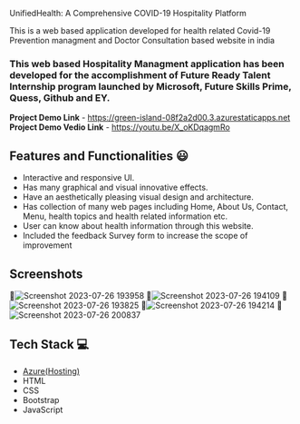 UnifiedHealth: A Comprehensive COVID-19 Hospitality Platform

This is a web based application developed for health related Covid-19 Prevention managment and Doctor Consultation based website in india

### This web based Hospitality Managment application has been developed for the accomplishment of Future Ready Talent Internship program launched by Microsoft, Future Skills Prime, Quess, Github and EY.


**Project Demo Link** - https://green-island-08f2a2d00.3.azurestaticapps.net
**Project Demo Vedio Link** - https://youtu.be/X_oKDqagmRo


## Features and Functionalities 😃

- Interactive and responsive UI.
- Has many graphical and visual innovative effects.
- Have an aesthetically pleasing visual design and architecture.
- Has collection of many web pages including Home, About Us, Contact, Menu, health topics and health related information etc.
- User can know about health information through this website.
- Included the feedback Survey form to increase the scope of improvement 

## Screenshots

 📸![Screenshot 2023-07-26 193958](https://github.com/GuthulaMAheshSaiNadh/Future_Ready_Talent_project/assets/132194033/62b4365a-79b6-4723-b0b4-8d00115ec5d4)
 📸![Screenshot 2023-07-26 194109](https://github.com/GuthulaMAheshSaiNadh/Future_Ready_Talent_project/assets/132194033/46dafb5c-b28f-4903-9d38-12bc907734de)
 📸![Screenshot 2023-07-26 193825](https://github.com/GuthulaMAheshSaiNadh/Future_Ready_Talent_project/assets/132194033/5fef4e99-ace3-4892-8650-b12a6bcd9884)
 📸![Screenshot 2023-07-26 194214](https://github.com/GuthulaMAheshSaiNadh/Future_Ready_Talent_project/assets/132194033/d9fe163f-88ab-47d4-8d6c-1e9016861fa6)
 📸![Screenshot 2023-07-26 200837](https://github.com/GuthulaMAheshSaiNadh/Future_Ready_Talent_project/assets/132194033/794f2c85-a43d-468c-8f9d-d6a97dc80575)



## Tech Stack 💻

- [Azure(Hosting)](https://azure.microsoft.com/en-in/features/azure-portal/)
- HTML
- CSS
- Bootstrap
- JavaScript

